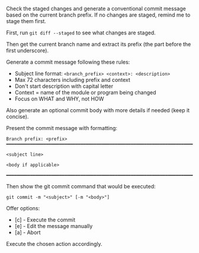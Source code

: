 Check the staged changes and generate a conventional commit message based on the current branch prefix. If no changes are staged, remind me to stage them first.

First, run `git diff --staged` to see what changes are staged.

Then get the current branch name and extract its prefix (the part before the first underscore).

Generate a commit message following these rules:
- Subject line format: `<branch_prefix> <context>: <description>`
- Max 72 characters including prefix and context
- Don't start description with capital letter
- Context = name of the module or program being changed
- Focus on WHAT and WHY, not HOW

Also generate an optional commit body with more details if needed (keep it concise).

Present the commit message with formatting:
```
Branch prefix: <prefix>
━━━━━━━━━━━━━━━━━━━━━━━━━━━━━━━━━━━━━━━━━━━━━━━━━━━━━━━━━━━━━━━━━━━━━━━━━━━━━━━

<subject line>

<body if applicable>

━━━━━━━━━━━━━━━━━━━━━━━━━━━━━━━━━━━━━━━━━━━━━━━━━━━━━━━━━━━━━━━━━━━━━━━━━━━━━━━
```

Then show the git commit command that would be executed:
```
git commit -m "<subject>" [-m "<body>"]
```

Offer options:
- [c] - Execute the commit
- [e] - Edit the message manually
- [a] - Abort

Execute the chosen action accordingly.